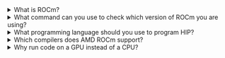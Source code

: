 <details>
<summary>What is ROCm?</summary>
<br>
ROCm is an open-source development platform for GPU computing.
</details>

<details>
<summary>What command can you use to check which version of ROCm you are
using?</summary>
<br>
Running <pre>/opt/rocm/bin/hipconfig --full</pre>will show you which version you are
currently running on your machine.
</details>

<details>
<summary>What programming language should you use to program HIP?</summary>
<br>
HIP is a dialect of C++, and supports templates, classes, lambdas, and other
C++ constructs.
</details>

<details>
<summary>Which compilers does AMD ROCm support?</summary>
<br>
  <ul>
    <li>C++ compiler - Clang++</li>
    <li>C compiler - Clang</li>
    <li>Flang - FORTRAN compiler (FORTRAN 2003 standard)</li>
  </ul>
</details>

<details>
<summary>Why run code on a GPU instead of a CPU?</summary>
<br>
A CPU is designed to handle a lot of tasks quickly. It usually has several
cores, low latency, and can do a handful of operations at once.
A GPU is designed to break complex problems into many smaller tasks and solve
them all at once. It usually has many cores, high throughput, and can do
thousands of operations at once.
</details>
